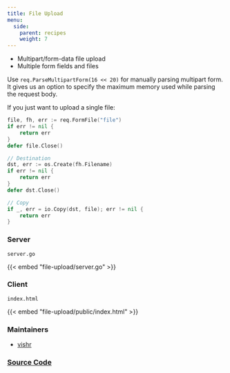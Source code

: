 ```yaml
---
title: File Upload
menu:
  side:
    parent: recipes
    weight: 7
---
```


- Multipart/form-data file upload
- Multiple form fields and files

Use `req.ParseMultipartForm(16 << 20)` for manually parsing multipart form. It gives
us an option to specify the maximum memory used while parsing the request body.

If you just want to upload a single file:

```go
file, fh, err := req.FormFile("file")
if err != nil {
    return err
}
defer file.Close()

// Destination
dst, err := os.Create(fh.Filename)
if err != nil {
    return err
}
defer dst.Close()

// Copy
if _, err = io.Copy(dst, file); err != nil {
    return err
}
```

### Server

`server.go`

{{< embed "file-upload/server.go" >}}

### Client

`index.html`

{{< embed "file-upload/public/index.html" >}}

### Maintainers

- [vishr](https://github.com/vishr)

### [Source Code](https://github.com/labstack/echo/blob/master/recipes/file-upload)
